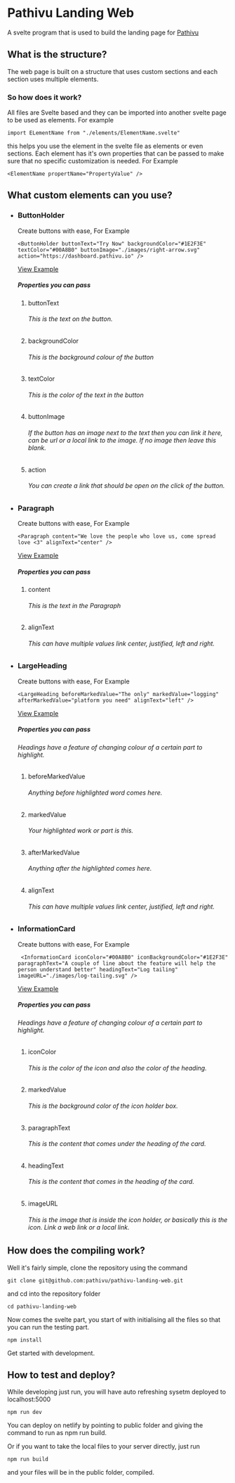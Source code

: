 # Pathivu Landing Web

A svelte program that is used to build the landing page for [Pathivu](https://github.com/pathivu/pathivu)



## What is the structure?
The web page is built on a structure that uses custom sections and each section uses multiple elements. 


### So how does it work?

All files are Svelte based and they can be imported into another svelte page to be used as elements. For example

`import ELementName from "./elements/ElementName.svelte"`

this helps you use the element in the svelte file as elements or even sections. Each element has it's own properties that can be passed to make sure that no specific customization is needed. For Example

`<ElementName propertName="PropertyValue" />`


## What custom elements can you use?

* ### ButtonHolder
    
    Create buttons with ease, For Example

    `<ButtonHolder buttonText="Try Now" backgroundColor="#1E2F3E" textColor="#00A8B0" buttonImage="./images/right-arrow.svg" action="https://dashboard.pathivu.io" />`

    [View Example](./imagesForReadme/ButtonHolder.png)

    ##### Properties you can pass
    
    1. buttonText
        ###### This is the text on the button.

    2. backgroundColor 
        ###### This is the background colour of the button

    3. textColor
        ###### This is the color of the text in the button

    4. buttonImage
        ###### If the button has an image next to the text then you can link it here, can be url or a local link to the image. If no image then leave this blank.
    
    5. action
        ###### You can create a link that should be open on the click of the button.

* ### Paragraph
    
    Create buttons with ease, For Example

    `<Paragraph content="We love the people who love us, come spread love <3" alignText="center" />`

    [View Example](./imagesForReadme/Paragraph.png)

    ##### Properties you can pass
    
    1. content
        ###### This is the text in the Paragraph

    2. alignText 
        ###### This can have multiple values link center, justified, left and right.   

* ### LargeHeading
    
    Create buttons with ease, For Example

    `<LargeHeading beforeMarkedValue="The only" markedValue="logging" afterMarkedValue="platform you need" alignText="left" />`

    [View Example](./imagesForReadme/LargeHeading.png)

    ##### Properties you can pass

    ###### Headings have a feature of changing colour of a certain part to highlight. 
    
    1. beforeMarkedValue
        ###### Anything before highlighted word comes here.

    2. markedValue
        ###### Your highlighted work or part is this.

    3. afterMarkedValue
        ###### Anything after the highlighted comes here.

    4. alignText 
        ###### This can have multiple values link center, justified, left and right. 

* ### InformationCard
    
    Create buttons with ease, For Example

    ` <InformationCard iconColor="#00A8B0" iconBackgroundColor="#1E2F3E" paragraphText="A couple of line about the feature will help the person understand better" headingText="Log tailing" imageURL="./images/log-tailing.svg" />`

    [View Example](./imagesForReadme/InformationCard.png)

    ##### Properties you can pass

    ###### Headings have a feature of changing colour of a certain part to highlight. 
    
    1. iconColor
        ###### This is the color of the icon and also the color of the heading.

    2. markedValue
        ###### This is the background color of the icon holder box.

    3. paragraphText
        ###### This is the content that comes under the heading of the card.

    4. headingText
        ###### This is the content that comes in the heading of the card.

    5. imageURL
        ###### This is the image that is inside the icon holder, or basically this is the icon. Link a web link or a local link.


## How does the compiling work?

Well it's fairly simple, clone the repository using the command

`git clone git@github.com:pathivu/pathivu-landing-web.git`

and cd into the repository folder

`cd pathivu-landing-web`

Now comes the svelte part, you start of with initialising all the files so that you can run the testing part.

`npm install`

Get started with development.


## How to test and deploy?

While developing just run, you will have auto refreshing sysetm deployed to localhost:5000

`npm run dev`

You can deploy on netlify by pointing to public folder and giving the command to run as npm run build.

Or if you want to take the local files to your server directly, just run

`npm run build`

and your files will be in the public folder, compiled.